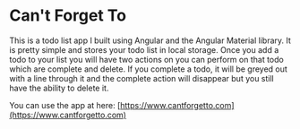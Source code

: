 # Can't Forget To

This is a todo list app I built using Angular and the Angular Material library.  It is pretty simple and stores your todo list in local storage.  Once you add a todo to your list you will have two actions on you can perform on that todo which are complete and delete. If you complete a todo, it will be greyed out with a line through it and the complete action will disappear but you still have the ability to delete it.  

You can use the app at here:
[https://www.cantforgetto.com](https://www.cantforgetto.com)